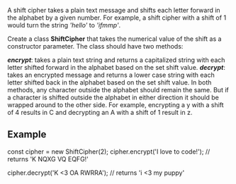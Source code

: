 A shift cipher takes a plain text message and shifts each letter forward in the alphabet by a given number. 
For example, a shift cipher with a shift of 1 would turn the string *'hello'* to *'ifmmp'*.

Create a class **ShiftCipher** that takes the numerical value of the shift as a constructor parameter. The class should have two methods:

***encrypt***: takes a plain text string and returns a capitalized string with each letter shifted forward in the alphabet based on the set shift value.
***decrypt***: takes an encrypted message and returns a lower case string with each letter shifted back in the alphabet based on the set shift value.
In both methods, any character outside the alphabet should remain the same.
But if a character is shifted outside the alphabet in either direction it should be wrapped around to the other side. For example, encrypting a y with a shift of 4 results in C and decrypting an A with a shift of 1 result in z.

## Example 

const cipher = new ShiftCipher(2);
cipher.encrypt('I love to code!'); // returns 'K NQXG VQ EQFG!'

cipher.decrypt('K <3 OA RWRRA'); // returns 'i <3 my puppy'
